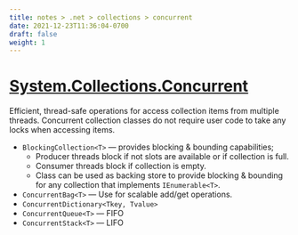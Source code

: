 ```yaml
---
title: notes > .net > collections > concurrent
date: 2021-12-23T11:36:04-0700
draft: false
weight: 1
---
```

# [System.Collections.Concurrent](https://docs.microsoft.com/en-us/dotnet/api/system.collections.concurrent?view=net-6.0)
Efficient, thread-safe operations for access collection items from multiple threads.
Concurrent collection classes do not require user code to take any locks when accessing items.

- `BlockingCollection<T>` — provides blocking & bounding capabilities;
  - Producer threads block if not slots are available or if collection is full.
  - Consumer threads block if collection is empty.
  - Class can be used as backing store to provide blocking & bounding for any collection that implements `IEnumerable<T>`.
- `ConcurrentBag<T>` — Use for scalable add/get operations.
- `ConcurrentDictionary<Tkey, Tvalue>`
- `ConcurrentQueue<T>` — FIFO
- `ConcurrentStack<T>` — LIFO
